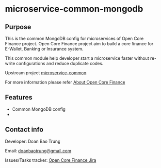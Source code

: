 # microservice-common-mongodb

## Purpose
This is the common MongoDB config for microservices of Open Core Finance project. Open Core Finance project aim to build a core finance for E-Wallet, Banking or Insurance system.

This common module help developer start a microservice faster without re-write configurations and reduce duplicate codes.

Upstream project [microservice-common](https://github.com/Open-Core-Finance/microservice-common)

For more information please refer [About Open Core Finance](https://core-finance.atlassian.net/wiki/spaces/OCF/pages/1310721/About+this+project)

## Features
- Common MongoDB config
- 
## Contact info

Developer: Doan Bao Trung

Email: doanbaotrung@gmail.com

Issues/Tasks tracker: [Open Core Finance Jira](https://core-finance.atlassian.net/jira/software/projects/OCF/boards/2)

